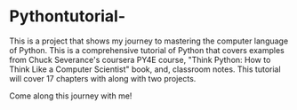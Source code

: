 # Pythontutorial-
This is a project that shows my journey to mastering the computer language of Python. This is a comprehensive tutorial of Python that covers examples from Chuck Severance's coursera PY4E course, "Think Python:  How to Think Like a Computer Scientist" book, and, classroom notes. This tutorial will cover 17 chapters with along with two projects.

Come along this journey with me!

